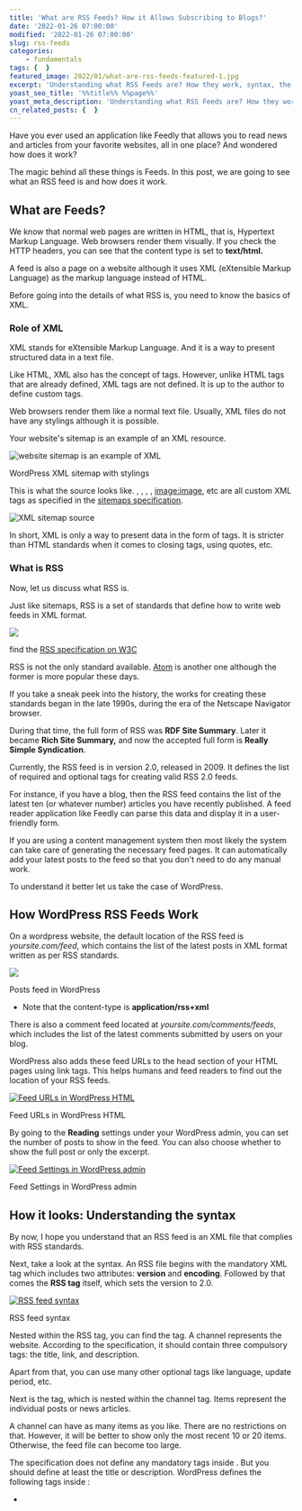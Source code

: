 ```yaml
---
title: 'What are RSS Feeds? How it Allows Subscribing to Blogs?'
date: '2022-01-26 07:00:00'
modified: '2022-01-26 07:00:00'
slug: rss-feeds
categories:
    - fundamentals
tags: {  }
featured_image: 2022/01/what-are-rss-feeds-featured-1.jpg
excerpt: 'Understanding what RSS Feeds are? How they work, syntax, the role of XML, use cases, and more.'
yoast_seo_title: '%%title%% %%page%%'
yoast_meta_description: 'Understanding what RSS Feeds are? How they work, syntax, the role of XML, use cases, and more.'
cn_related_posts: {  }
---
```

Have you ever used an application like Feedly that allows you to read news and articles from your favorite websites, all in one place? And wondered how does it work?

The magic behind all these things is Feeds. In this post, we are going to see what an RSS feed is and how does it work.

## **What are Feeds?**

We know that normal web pages are written in HTML, that is, Hypertext Markup Language. Web browsers render them visually. If you check the HTTP headers, you can see that the content type is set to **text/html.**

A feed is also a page on a website although it uses XML (eXtensible Markup Language) as the markup language instead of HTML.

Before going into the details of what RSS is, you need to know the basics of XML.

### Role of XML 

XML stands for eXtensible Markup Language. And it is a way to present structured data in a text file.

Like HTML, XML also has the concept of tags. However, unlike HTML tags that are already defined, XML tags are not defined. It is up to the author to define custom tags.

Web browsers render them like a normal text file. Usually, XML files do not have any stylings although it is possible.

Your website's sitemap is an example of an XML resource.

![website sitemap is an example of XML](https://cdn-2.coralnodes.com/coralnodes/uploads/2022/01/sitemap-xml-example-1-1080x651.png)

WordPress XML sitemap with stylings

This is what the source looks like. <urlset>, <url>, <loc>, <lastmod>, <image:image>, etc are all custom XML tags as specified in the [sitemaps specification](https://www.sitemaps.org/protocol.html).

![XML sitemap source](https://cdn-2.coralnodes.com/coralnodes/uploads/2022/01/sitemap-xml-example-page-source-1080x520.png)

In short, XML is only a way to present data in the form of tags. It is stricter than HTML standards when it comes to closing tags, using quotes, etc.

### What is RSS

Now, let us discuss what RSS is.

Just like sitemaps, RSS is a set of standards that define how to write web feeds in XML format.

[![](https://cdn-2.coralnodes.com/coralnodes/uploads/2022/01/rss-specification-w3c-1080x472.png)](https://cdn-2.coralnodes.com/coralnodes/uploads/2022/01/rss-specification-w3c.png)

find the [RSS specification on W3C](https://validator.w3.org/feed/docs/rss2.html)

RSS is not the only standard available. [Atom](https://www.ietf.org/rfc/rfc4287.txt) is another one although the former is more popular these days.

If you take a sneak peek into the history, the works for creating these standards began in the late 1990s, during the era of the Netscape Navigator browser.

During that time, the full form of RSS was **RDF Site Summary**. Later it became **Rich Site Summary,** and now the accepted full form is **Really Simple Syndication**.

Currently, the RSS feed is in version 2.0, released in 2009. It defines the list of required and optional tags for creating valid RSS 2.0 feeds.

For instance, if you have a blog, then the RSS feed contains the list of the latest ten (or whatever number) articles you have recently published. A feed reader application like Feedly can parse this data and display it in a user-friendly form.

If you are using a content management system then most likely the system can take care of generating the necessary feed pages. It can automatically add your latest posts to the feed so that you don't need to do any manual work.

To understand it better let us take the case of WordPress.

## How **WordPress RSS Feeds** Work

On a wordpress website, the default location of the RSS feed is _yoursite.com/feed_, which contains the list of the latest posts in XML format written as per RSS standards.

![](https://cdn-2.coralnodes.com/coralnodes/uploads/2022/01/wp-feed-content-type-1080x654.png)

Posts feed in WordPress

- Note that the content-type is **application/rss+xml**

There is also a comment feed located at _yoursite.com/comments/feeds_, which includes the list of the latest comments submitted by users on your blog.

WordPress also adds these feed URLs to the head section of your HTML pages using link tags. This helps humans and feed readers to find out the location of your RSS feeds.

[![Feed URLs in WordPress HTML](https://cdn-2.coralnodes.com/coralnodes/uploads/2022/01/rss-feed-urls-html-wp-1080x535.png)](https://cdn-2.coralnodes.com/coralnodes/uploads/2022/01/rss-feed-urls-html-wp.png)

Feed URLs in WordPress HTML

By going to the **Reading** settings under your WordPress admin, you can set the number of posts to show in the feed. You can also choose whether to show the full post or only the excerpt.

[![Feed Settings in WordPress admin](https://cdn-2.coralnodes.com/coralnodes/uploads/2022/01/feed-settings-wp-1080x708.png)](https://cdn-2.coralnodes.com/coralnodes/uploads/2022/01/feed-settings-wp.png)

Feed Settings in WordPress admin

## **How it looks: Understanding the syntax**

By now, I hope you understand that an RSS feed is an XML file that complies with RSS standards.

Next, take a look at the syntax. An RSS file begins with the mandatory XML tag which includes two attributes: **version** and **encoding**. Followed by that comes the **RSS tag** itself, which sets the version to 2.0.

[![RSS feed syntax](https://cdn-2.coralnodes.com/coralnodes/uploads/2022/01/rss-feed-syntax-1080x722.png)](https://cdn-2.coralnodes.com/coralnodes/uploads/2022/01/rss-feed-syntax.png)

RSS feed syntax

Nested within the RSS tag, you can find the <channel> tag. A channel represents the website. According to the specification, it should contain three compulsory tags: the title, link, and description.

Apart from that, you can use many other optional tags like language, update period, etc.

Next is the <item> tag, which is nested within the channel tag. Items represent the individual posts or news articles.

A channel can have as many items as you like. There are no restrictions on that. However, it will be better to show only the most recent 10 or 20 items. Otherwise, the feed file can become too large.

The specification does not define any mandatory tags inside <item>. But you should define at least the title or description. WordPress defines the following tags inside <item>:

- <title>
- <link>
- <comments>
- <dcCreator>
- <pubDate>
- <category>
- <guid>
- <description>
- <wfw:commentRSS
- <slash:comments>

## **Use Cases**

One obvious use case for RSS feeds is syndicating blogs and news articles with the help of feed readers.

Similarly, if you are running a podcast you can create a feed for that too. Then submit the feed URL to an online podcasting service like **Spotify** or **Google podcast**, which will then find your latest audios and stream them to the listeners.

## **Top Feed Readers**

### Feedly

[![Feedly feed reader](https://cdn-2.coralnodes.com/coralnodes/uploads/2022/01/feedly-jan-2022-1080x541.png)](https://cdn-2.coralnodes.com/coralnodes/uploads/2022/01/feedly-jan-2022.png)

Feedly is one of the most popular feed reading applications you can find today. It offers three paid plans and a free plan.

The free plan allows adding up to 100 feed URLs. The high-end premium plans come with highly advanced features, including an AI assistant, Leo, which is capable of filtering out irrelevant content.

The main thing I like about Feedly is its clean user interface that supports light and dark modes. It also allows you to organize your feeds into groups and save articles to boards.

- [Visit Feedly](https://feedly.com/)

### Inoreader

![Inoreader - Feedly alternative](https://cdn-2.coralnodes.com/coralnodes/uploads/2022/01/inoreader-jan-2022-1080x483.png)

Inoreader may not have that clean user interface that you get on Feedly. But if you are looking for more customizations and better pricing, then Inoreader is a good choice.

The free plan allows up to 150 feeds although it is supported by advertisements.

- [Visit Inoreader](https://www.inoreader.com/)

## **Conclusion**

I hope this article helped you to learn more about RSS feeds and also how you can leverage them to consume and deliver content better.